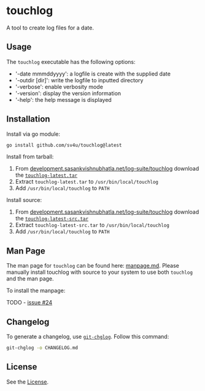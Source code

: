 # touchlog

A tool to create log files for a date.

## Usage

The `touchlog` executable has the following options:

- '-date mmmddyyyy': a logfile is create with the supplied date
- '-outdir [dir]': write the logfile to inputted directory
- '-verbose': enable verbosity mode
- '-version': display the version information
- '-help': the help message is displayed

## Installation

Install via go module:

```bash
go install github.com/sv4u/touchlog@latest
```

Install from tarball:

1. From [development.sasankvishnubhatla.net/log-suite/touchlog](https://development.sasankvishnubhatla.net/log-suite/touchlog) download the [`touchlog-latest.tar`](https://development.sasankvishnubhatla.net/log-suite/touchlog/touchlog-latest.tar)
2. Extract `touchlog-latest.tar` to `/usr/bin/local/touchlog`
3. Add `/usr/bin/local/touchlog` to `PATH`

Install source:

1. From [development.sasankvishnubhatla.net/log-suite/touchlog](https://development.sasankvishnubhatla.net/log-suite/touchlog) download the [`touchlog-latest-src.tar`](https://development.sasankvishnubhatla.net/log-suite/touchlog/touchlog-latest-src.tar)
2. Extract `touchlog-latest-src.tar` to `/usr/bin/local/touchlog`
3. Add `/usr/bin/local/touchlog` to `PATH`

## Man Page

The man page for `touchlog` can be found here: [manpage.md](manpage.md). Please manually install touchlog with source to your system to use both `touchlog` and the man page.

To install the manpage:

TODO - [issue #24](https://gitlab.com/sv4u/touchlog/-/issues/24)

## Changelog

To generate a changelog, use [`git-chglog`](https://github.com/git-chglog/git-chglog/). Follow this command:

```bash
git-chglog -o CHANGELOG.md
```

## License

See the [License](LICENSE).
